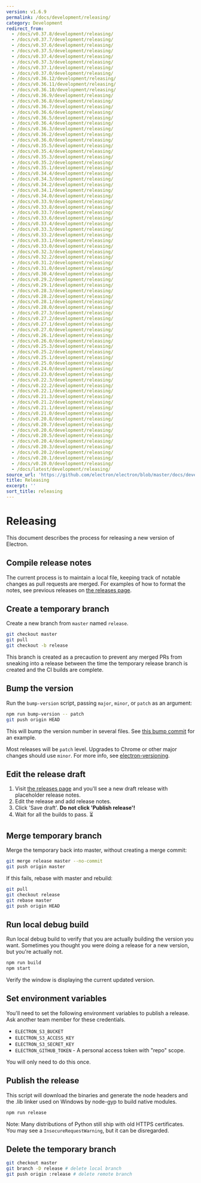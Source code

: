 ```yaml
---
version: v1.6.9
permalink: /docs/development/releasing/
category: Development
redirect_from:
  - /docs/v0.37.8/development/releasing/
  - /docs/v0.37.7/development/releasing/
  - /docs/v0.37.6/development/releasing/
  - /docs/v0.37.5/development/releasing/
  - /docs/v0.37.4/development/releasing/
  - /docs/v0.37.3/development/releasing/
  - /docs/v0.37.1/development/releasing/
  - /docs/v0.37.0/development/releasing/
  - /docs/v0.36.12/development/releasing/
  - /docs/v0.36.11/development/releasing/
  - /docs/v0.36.10/development/releasing/
  - /docs/v0.36.9/development/releasing/
  - /docs/v0.36.8/development/releasing/
  - /docs/v0.36.7/development/releasing/
  - /docs/v0.36.6/development/releasing/
  - /docs/v0.36.5/development/releasing/
  - /docs/v0.36.4/development/releasing/
  - /docs/v0.36.3/development/releasing/
  - /docs/v0.36.2/development/releasing/
  - /docs/v0.36.0/development/releasing/
  - /docs/v0.35.5/development/releasing/
  - /docs/v0.35.4/development/releasing/
  - /docs/v0.35.3/development/releasing/
  - /docs/v0.35.2/development/releasing/
  - /docs/v0.35.1/development/releasing/
  - /docs/v0.34.4/development/releasing/
  - /docs/v0.34.3/development/releasing/
  - /docs/v0.34.2/development/releasing/
  - /docs/v0.34.1/development/releasing/
  - /docs/v0.34.0/development/releasing/
  - /docs/v0.33.9/development/releasing/
  - /docs/v0.33.8/development/releasing/
  - /docs/v0.33.7/development/releasing/
  - /docs/v0.33.6/development/releasing/
  - /docs/v0.33.4/development/releasing/
  - /docs/v0.33.3/development/releasing/
  - /docs/v0.33.2/development/releasing/
  - /docs/v0.33.1/development/releasing/
  - /docs/v0.33.0/development/releasing/
  - /docs/v0.32.3/development/releasing/
  - /docs/v0.32.2/development/releasing/
  - /docs/v0.31.2/development/releasing/
  - /docs/v0.31.0/development/releasing/
  - /docs/v0.30.4/development/releasing/
  - /docs/v0.29.2/development/releasing/
  - /docs/v0.29.1/development/releasing/
  - /docs/v0.28.3/development/releasing/
  - /docs/v0.28.2/development/releasing/
  - /docs/v0.28.1/development/releasing/
  - /docs/v0.28.0/development/releasing/
  - /docs/v0.27.3/development/releasing/
  - /docs/v0.27.2/development/releasing/
  - /docs/v0.27.1/development/releasing/
  - /docs/v0.27.0/development/releasing/
  - /docs/v0.26.1/development/releasing/
  - /docs/v0.26.0/development/releasing/
  - /docs/v0.25.3/development/releasing/
  - /docs/v0.25.2/development/releasing/
  - /docs/v0.25.1/development/releasing/
  - /docs/v0.25.0/development/releasing/
  - /docs/v0.24.0/development/releasing/
  - /docs/v0.23.0/development/releasing/
  - /docs/v0.22.3/development/releasing/
  - /docs/v0.22.2/development/releasing/
  - /docs/v0.22.1/development/releasing/
  - /docs/v0.21.3/development/releasing/
  - /docs/v0.21.2/development/releasing/
  - /docs/v0.21.1/development/releasing/
  - /docs/v0.21.0/development/releasing/
  - /docs/v0.20.8/development/releasing/
  - /docs/v0.20.7/development/releasing/
  - /docs/v0.20.6/development/releasing/
  - /docs/v0.20.5/development/releasing/
  - /docs/v0.20.4/development/releasing/
  - /docs/v0.20.3/development/releasing/
  - /docs/v0.20.2/development/releasing/
  - /docs/v0.20.1/development/releasing/
  - /docs/v0.20.0/development/releasing/
  - /docs/latest/development/releasing/
source_url: 'https://github.com/electron/electron/blob/master/docs/development/releasing.md'
title: Releasing
excerpt: ''
sort_title: releasing
---
```




<!--


                                      ::::
                                    :o+//+o:
                                    +o    oo-
                                    :o+//oo/+o/
                                      -::-   -oo:
                                               /s/
                      -::::::::-                :s/  :::--
                  :+oo+////////+:        -:/+oo/ :s:-///++oo+:
                /o+:                -/+oo+/:-     +o-      -:+o:
               /s:              -:+o+/:           -o+         :s/
              -s/            -/oo/:                /s-         +s-
              -s/         -/oo/-                   -s/         /s-
               oo       :+o/-                       oo         oo
               -s/    :oo/                          /s-       /s-
                :s/ :oo:              -::-          /s-      /s:
                  -+o/               /ssss/         :s:    -+o-
                 :o+--               /ssss/         :s:   :o+-
                :s/  +o:              -::-          /s-   --
               -s/    :+o/-                         /s-
               oo       -+o+-                       oo
              -s/         -/oo/-                   -s/
             -+soo+:         -/oo/:                /s-      /oooo+-
             o+   :s:           -:+o+/:-          -o+      /s:  -oo
             oo:--/s:       ::      -:+oo+/:-     -/-      /s/--:o+
              :+++/-        :s:          -:/+ooo++//////++oo//+o+:
                             /s:                --::::::--
                              /s/              /s-
                               :oo:          :oo:
                                 /oo/-    -/oo/
                                   -/+oooo+/-





                   _______  _______  _______  _______  __
                  |       ||       ||       ||       ||  |
                  |  _____||_     _||   _   ||    _  ||  |
                  | |_____   |   |  |  | |  ||   |_| ||  |
                  |_____  |  |   |  |  |_|  ||    ___||__|
                   _____| |  |   |  |       ||   |     __
                  |_______|  |___|  |_______||___|    |__|


    This file is generated automatically, so it should not be edited.

    To make changes, head over to the electron/electron repository:

    https://github.com/electron/electron/blob/master/docs/development/releasing.md

    Thanks!

-->
# Releasing

This document describes the process for releasing a new version of Electron.

## Compile release notes

The current process is to maintain a local file, keeping track of notable changes as pull requests are merged. For examples of how to format the notes, see previous releases on [the releases page](https://github.com/electron/electron/releases).

## Create a temporary branch

Create a new branch from `master` named `release`.

```sh
git checkout master
git pull
git checkout -b release
```

This branch is created as a precaution to prevent any merged PRs from sneaking into a release between the time the temporary release branch is created and the CI builds are complete.

## Bump the version

Run the `bump-version` script, passing `major`, `minor`, or `patch` as an argument:

```sh
npm run bump-version -- patch
git push origin HEAD
```

This will bump the version number in several files. See [this bump commit](https://github.com/electron/electron/commit/78ec1b8f89b3886b856377a1756a51617bc33f5a) for an example.

Most releases will be `patch` level. Upgrades to Chrome or other major changes should use `minor`. For more info, see [electron-versioning]({{site.baseurl}}/docs/tutorial/electron-versioning).

## Edit the release draft

1.  Visit [the releases page](https://github.com/electron/electron/releases) and you'll see a new draft release with placeholder release notes.
2.  Edit the release and add release notes.
3.  Click 'Save draft'. **Do not click 'Publish release'!**
4.  Wait for all the builds to pass. :hourglass_flowing_sand:

## Merge temporary branch

Merge the temporary back into master, without creating a merge commit:

```sh
git merge release master --no-commit
git push origin master
```

If this fails, rebase with master and rebuild:

```sh
git pull
git checkout release
git rebase master
git push origin HEAD
```

## Run local debug build

Run local debug build to verify that you are actually building the version you want. Sometimes you thought you were doing a release for a new version, but you're actually not.

```sh
npm run build
npm start
```

Verify the window is displaying the current updated version.

## Set environment variables

You'll need to set the following environment variables to publish a release. Ask another team member for these credentials.

*   `ELECTRON_S3_BUCKET`
*   `ELECTRON_S3_ACCESS_KEY`
*   `ELECTRON_S3_SECRET_KEY`
*   `ELECTRON_GITHUB_TOKEN` - A personal access token with "repo" scope.

You will only need to do this once.

## Publish the release

This script will download the binaries and generate the node headers and the .lib linker used on Windows by node-gyp to build native modules.

```sh
npm run release
```

Note: Many distributions of Python still ship with old HTTPS certificates. You may see a `InsecureRequestWarning`, but it can be disregarded.

## Delete the temporary branch

```sh
git checkout master
git branch -D release # delete local branch
git push origin :release # delete remote branch
```
